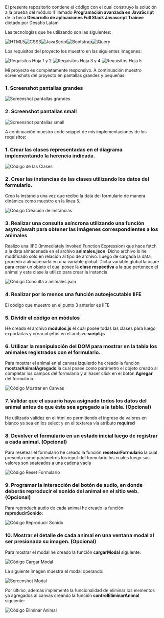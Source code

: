 El presente repositorio contiene el código con el cual construyo la solución a la prueba del módulo 4 llamado **Programación avanzada en JavaScript** de la beca **Desarrollo de aplicaciones Full Stack Javascript Trainee** dictado por Desafío Latam

Las tecnologías que he utilizando son las siguientes:

![HTML5](https://img.shields.io/badge/html5-%23E34F26.svg?style=for-the-badge&logo=html5&logoColor=white)![CSS3](https://img.shields.io/badge/css3-%231572B6.svg?style=for-the-badge&logo=css3&logoColor=white)![JavaScript](https://img.shields.io/badge/javascript-%23323330.svg?style=for-the-badge&logo=javascript&logoColor=%23F7DF1E)![Bootstrap](https://img.shields.io/badge/bootstrap-%238511FA.svg?style=for-the-badge&logo=bootstrap&logoColor=white)![jQuery](https://img.shields.io/badge/jquery-%230769AD.svg?style=for-the-badge&logo=jquery&logoColor=white)

Los requisitos del proyecto los muestro en las siguientes imagenes:

![Requisitos Hoja 1 y 2](./assets/imgs/screenshots/requisitos_uno_dos.webp)
![Requisitos Hoja 3 y 4](./assets/imgs/screenshots/requisitos_tres_cuatro.webp)
![Requisitos Hoja 5](./assets/imgs/screenshots/requisitos_cinco.webp)

Mi proyecto es completamente responsivo. A continuación muestro screenshots del proyecto en pantallas grandes y pequeñas:

### 1. Screenshot pantallas grandes

![Screenshot pantallas grandes](./assets/imgs/screenshots/screenshots_big_screen.webp)

### 2. Screenshot pantallas small

![Screenshot pantallas small](./assets/imgs/screenshots/screenshot_small_screen.webp)

A continuación muestro code snippet de mis implementaciones de los requisitos:

### 1. Crear las clases representadas en el diagrama implementando la herencia indicada.

![Código de las Clases](./assets/imgs/screenshots/code_clases.webp)

### 2. Crear las instancias de las clases utilizando los datos del formulario.

Creo la instancia una vez que recibo la data del formulario de manera dinámica como muestro en la línea 5.

![Código Creación de Instancias](./assets/imgs/screenshots/code_instancias.webp)

### 3. Realizar una consulta asíncrona utilizando una función async/await para obtener las imágenes correspondientes a los animales

Realizo una IIFE (Immediately Invoked Function Expression) que hace fetch a la data almacenada en el archivo **animales.json**. Dicho archivo lo he modificado solo en relación al tipo de archivo. Luego de cargada la data, procedo a almacenarla en una variable global. Dicha variable global la usaré para crear un objeto el cual posee la **clase respectiva** a la que pertenece el animal y esta clase la utilizo para crear la instancia.

![Código Consulta a animales.json](./assets/imgs/screenshots/code_consulta_asincrona.webp)

### 4. Realizar por lo menos una función autoejecutable IIFE

El código que muestro en el punto 3 anterior es IIFE

### 5. Dividir el código en módulos

He creado el archivo **modulos.js** el cual posee todas las clases para luego exportarlas y crear objetos en el archivo **script.js**

### 6. Utilizar la manipulación del DOM para mostrar en la tabla los animales registrados con el formulario.

Para mostrar el animal en el canvas izquierdo he creado la función **mostrarAnimalAgregado** la cual posee como parámetro el objeto creado al completar los campos del formulario y al hacer click en el botón **Agregar** del formulario.

![Código Mostrar en Canvas](./assets/imgs/screenshots/code_mostrar_animal.webp)

### 7. Validar que el usuario haya asignado todos los datos del animal antes de que éste sea agregado a la tabla. (Opcional)

He utilizado validez en el html no permitiendo el ingreso de valores en blanco ya sea en los select y en el textarea vía atributo **required**

### 8. Devolver el formulario en un estado inicial luego de registrar a cada animal. (Opcional)

Para resetear el formulario he creado la función **resetearFormulario** la cual presenta como parámetros los input del formulario los cuales luego sus valores son seateados a una cadena vacía

![Código Reset Formulario](./assets/imgs/screenshots/code_reset_formulario.webp)

### 9. Programar la interacción del botón de audio, en donde deberás reproducir el sonido del animal en el sitio web. (Opcional)

Para reproducir audio de cada animal he creado la función **reproducirSonido**:

![Código Reproducir Sonido](./assets/imgs/screenshots/code_reproducir_audio.webp)

### 10. Mostrar el detalle de cada animal en una ventana modal al ser presionada su imagen. (Opcional)

Para mostrar el modal he creado la función **cargarModal** siguiente:

![Código Cargar Modal](./assets/imgs/screenshots/code_modal.webp)

La siguiente imagen muestra el modal operando:

![Screenshot Modal](./assets/imgs/screenshots/screenshot_modal.webp)

Por último, además implementé la funcionalidad de eliminar los elementos ya agregados al canvas creando la función **controlEliminarAnimal** siguiente:

![Código Eliminar Animal](./assets/imgs/screenshots/code_eliminar_animal.webp)
